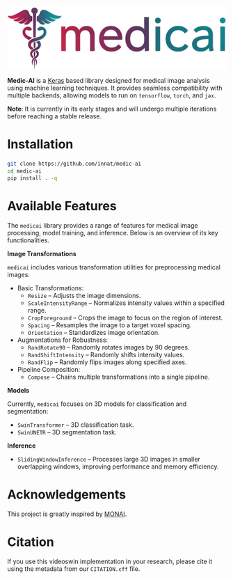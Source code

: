 
![](assets/logo.jpg)

**Medic-AI** is a [Keras](https://keras.io/keras_3/) based library designed for medical image analysis using machine learning techniques. It provides seamless compatibility with multiple backends, allowing models to run on `tensorflow`, `torch`, and `jax`.

**Note**: It is currently in its early stages and will undergo multiple iterations before reaching a stable release.

# Installation

```bash
git clone https://github.com/innat/medic-ai
cd medic-ai
pip install . -q
```

# Available Features

The `medicai` library provides a range of features for medical image processing, model training, and inference. Below is an overview of its key functionalities.

**Image Transformations**

`medicai` includes various transformation utilities for preprocessing medical images:

- Basic Transformations:
  - `Resize` – Adjusts the image dimensions.
  - `ScaleIntensityRange` – Normalizes intensity values within a specified range.
  - `CropForeground` – Crops the image to focus on the region of interest.
  - `Spacing` – Resamples the image to a target voxel spacing.
  - `Orientation` – Standardizes image orientation.
- Augmentations for Robustness:
  - `RandRotate90` – Randomly rotates images by 90 degrees.
  - `RandShiftIntensity` – Randomly shifts intensity values.
  - `RandFlip` – Randomly flips images along specified axes.
- Pipeline Composition:
  - `Compose` – Chains multiple transformations into a single pipeline.

**Models**

Currently, `medicai` focuses on 3D models for classification and segmentation:

- `SwinTransformer` – 3D classification task.
- `SwinUNETR` – 3D segmentation task.

**Inference**

- `SlidingWindowInference` – Processes large 3D images in smaller overlapping windows, improving performance and memory efficiency.

# Acknowledgements

This project is greatly inspired by [MONAI](https://monai.io/).

# Citation

If you use this videoswin implementation in your research, please cite it using the metadata from our `CITATION.cff` file.